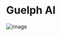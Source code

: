 # Guelph AI
![image](https://github.com/realTristan/guelphai/assets/75189508/3d3f0c23-f825-47b2-93f2-ce7f7640c588)

